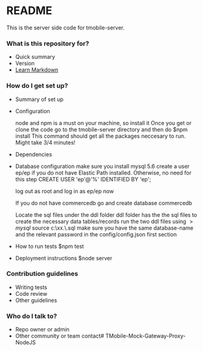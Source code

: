 # README #

This is the server side code for tmobile-server.

### What is this repository for? ###

* Quick summary
* Version
* [Learn Markdown](https://bitbucket.org/tutorials/markdowndemo)

### How do I get set up? ###

* Summary of set up

* Configuration

    node and npm is a must on your machine, so install it
    Once you get or clone the code go to the tmobile-server directory and then do $npm install
    This command should get all the packages neccesary to run. Might take 3/4 minutes!

* Dependencies
* Database configuration
    make sure you install mysql 5.6
    create a user ep/ep if you do not have Elastic Path installed. Otherwise, no need for this step
    CREATE USER 'ep'@'%' IDENTIFIED BY 'ep';

    log out as root and log in as ep/ep now

    If you do not have commercedb go and create database commercedb

    Locate the sql files under the ddl folder
    ddl folder has the the sql files to create the necessary data tables/records
    run the two ddl files using  $>mysql$ source c:\xx.\\.sql
    make sure you have the same database-name and the relevant password in the config/config.json first section
* How to run tests
    $npm test
* Deployment instructions
    $node server

### Contribution guidelines ###

* Writing tests
* Code review
* Other guidelines

### Who do I talk to? ###

* Repo owner or admin
* Other community or team contact# TMobile-Mock-Gateway-Proxy-NodeJS
